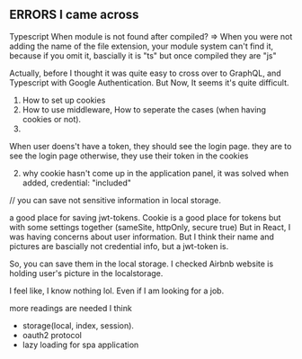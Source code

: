 ## ERRORS I came across

Typescript
When module is not found after compiled?
=> When you were not adding the name of the file extension, your module system can't find it, because if you omit it, bascially it is "ts" but once compiled they are "js"

Actually, before I thought it was quite easy to cross over to GraphQL, and Typescript with Google Authentication.
But Now, It seems it's quite difficult.

1. How to set up cookies
2. How to use middleware, How to seperate the cases (when having cookies or not).
3.

When user doens't have a token, they should see the login page. they are to see the login page otherwise, they use their token in the cookies

2. why cookie hasn't come up in the application panel,
   it was solved when added, credential: "included"

// you can save not sensitive information in local storage.

a good place for saving jwt-tokens.
Cookie is a good place for tokens but with some settings together (sameSite, httpOnly, secure true)
But in React, I was having concerns about user information.
But I think their name and pictures are bascially not credential info, but a jwt-token is.

So, you can save them in the local storage.
I checked Airbnb website is holding user's picture in the localstorage.

I feel like, I know nothing lol.
Even if I am looking for a job.

more readings are needed I think

- storage(local, index, session).
- oauth2 protocol
- lazy loading for spa application
